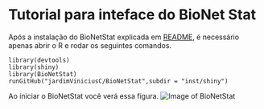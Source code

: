 # Tutorial para inteface do BioNet Stat

Após a instalação do BioNetStat explicada em [README](/README.md), é necessário apenas abrir o R e rodar os seguintes comandos.
```Rscript
library(devtools)
library(shiny)
library(BioNetStat)
runGitHub("jardimViniciusC/BioNetStat",subdir = "inst/shiny")
```
Ao iniciar o BioNetStat você verá essa figura.
![Image of BioNetStat](BioNetStat/inst/shiny/www/images/bionetstat_open_image.png )
